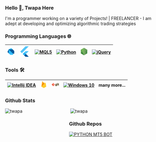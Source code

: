 ### Hello 👋, Twapa Here

<div>
 <p>
I'm a programmer working on a variety of  Projects! | FREELANCER  - I am adept at developing and optimizing algorithmic trading strategies 
</p>
</div>

### Programming Languages 🌐

| [<img src="https://raw.githubusercontent.com/github/explore/main/topics/dart/dart.png" alt="Dart" width="24">](https://dart.dev/) | [<img src="https://raw.githubusercontent.com/github/explore/80688e429a7d4ef2fca1e82350fe8e3517d3494d/topics/flutter/flutter.png" alt="Flutter" width="38">](https://flutter.dev/)  | [<img src="https://c.mql5.com/i/community/logo_mql5-2.png" alt="MQL5" width="24">](https://www.mql5.com/en/market/product/89178?source=Site+Profile+Seller#description)  |  [<img src="https://upload.wikimedia.org/wikipedia/commons/thumb/c/c3/Python-logo-notext.svg/640px-Python-logo-notext.svg.png" alt="Python" width="24">](https://www.python.org) |  [<img src="https://raw.githubusercontent.com/github/explore/80688e429a7d4ef2fca1e82350fe8e3517d3494d/topics/nodejs/nodejs.png" alt="NodeJS" width="24">](https://nodejs.org/) | [<img src="https://www.tradingview.com/pine-script-docs/en/v5/_images/Pine_Script_logo_text.png" alt="jQuery" width="24">](https://www.tradingview.com/pine-script-docs/en/v5/Introduction.html)
|---|---|---|---|---|---|
 
### Tools 🛠️

| [<img src="https://logonoid.com/images/thumbs/intellij-idea-logo.png" alt="Intellij IDEA" width="24">](https://www.jetbrains.com/idea/) |  [<img src="https://raw.githubusercontent.com/github/explore/80688e429a7d4ef2fca1e82350fe8e3517d3494d/topics/firebase/firebase.png" alt="firebase" width="24">](https://firebase.google.com/) | [<img src="https://raw.githubusercontent.com/github/explore/80688e429a7d4ef2fca1e82350fe8e3517d3494d/topics/git/git.png" alt="Git" width="24">](https://git-scm.com/) | [<img src="https://p1.hiclipart.com/preview/479/432/6/microsoft-windows-8-logo-microsoft-windows-logo-png-clipart.jpg" alt="Windows 10" width="24">](https://it.wikipedia.org/wiki/Windows_10) | many more...
|---|---|---|---|---|

### Github Stats

<p><img align="left" src="https://github-readme-stats.vercel.app/api/top-langs?username=Twapa&show_icons=true&locale=en&layout=compact=true&show_icons=true&theme=onedark" height="210" width="210" alt="twapa" /></p>

<p>&nbsp;<img  src="https://github-readme-stats.vercel.app/api?username=Twapa&theme=onedark" height="210" width="310" alt="twapa" /></p>

### Github Repos

[![PYTHON MT5 BOT ](https://github-readme-stats.vercel.app/api/pin/?username=twapa&repo=MT5-PYTHON-BOT&show_owner=true&theme=onedark)](https://github.com/Twapa/MT5-PYTHON-BOT)





